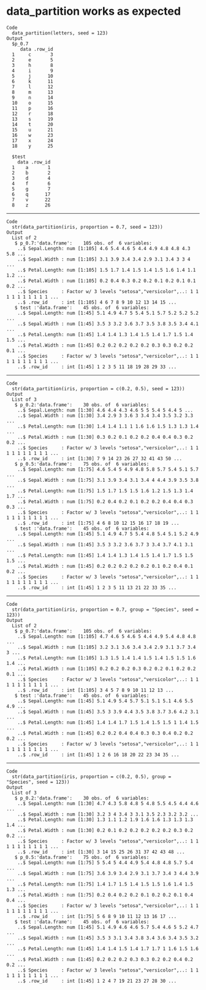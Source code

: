 # data_partition works as expected

    Code
      data_partition(letters, seed = 123)
    Output
      $p_0.7
         data .row_id
      1     c       3
      2     e       5
      3     h       8
      4     i       9
      5     j      10
      6     k      11
      7     l      12
      8     m      13
      9     n      14
      10    o      15
      11    p      16
      12    r      18
      13    s      19
      14    t      20
      15    u      21
      16    w      23
      17    x      24
      18    y      25
      
      $test
        data .row_id
      1    a       1
      2    b       2
      3    d       4
      4    f       6
      5    g       7
      6    q      17
      7    v      22
      8    z      26
      

---

    Code
      str(data_partition(iris, proportion = 0.7, seed = 123))
    Output
      List of 2
       $ p_0.7:'data.frame':	105 obs. of  6 variables:
        ..$ Sepal.Length: num [1:105] 4.6 5.4 4.6 5 4.4 4.9 4.8 4.8 4.3 5.8 ...
        ..$ Sepal.Width : num [1:105] 3.1 3.9 3.4 3.4 2.9 3.1 3.4 3 3 4 ...
        ..$ Petal.Length: num [1:105] 1.5 1.7 1.4 1.5 1.4 1.5 1.6 1.4 1.1 1.2 ...
        ..$ Petal.Width : num [1:105] 0.2 0.4 0.3 0.2 0.2 0.1 0.2 0.1 0.1 0.2 ...
        ..$ Species     : Factor w/ 3 levels "setosa","versicolor",..: 1 1 1 1 1 1 1 1 1 1 ...
        ..$ .row_id     : int [1:105] 4 6 7 8 9 10 12 13 14 15 ...
       $ test :'data.frame':	45 obs. of  6 variables:
        ..$ Sepal.Length: num [1:45] 5.1 4.9 4.7 5 5.4 5.1 5.7 5.2 5.2 5.2 ...
        ..$ Sepal.Width : num [1:45] 3.5 3 3.2 3.6 3.7 3.5 3.8 3.5 3.4 4.1 ...
        ..$ Petal.Length: num [1:45] 1.4 1.4 1.3 1.4 1.5 1.4 1.7 1.5 1.4 1.5 ...
        ..$ Petal.Width : num [1:45] 0.2 0.2 0.2 0.2 0.2 0.3 0.3 0.2 0.2 0.1 ...
        ..$ Species     : Factor w/ 3 levels "setosa","versicolor",..: 1 1 1 1 1 1 1 1 1 1 ...
        ..$ .row_id     : int [1:45] 1 2 3 5 11 18 19 28 29 33 ...

---

    Code
      str(data_partition(iris, proportion = c(0.2, 0.5), seed = 123))
    Output
      List of 3
       $ p_0.2:'data.frame':	30 obs. of  6 variables:
        ..$ Sepal.Length: num [1:30] 4.6 4.4 4.3 4.6 5 5 5.4 5 4.4 5 ...
        ..$ Sepal.Width : num [1:30] 3.4 2.9 3 3.6 3 3.4 3.4 3.5 3.2 3.3 ...
        ..$ Petal.Length: num [1:30] 1.4 1.4 1.1 1 1.6 1.6 1.5 1.3 1.3 1.4 ...
        ..$ Petal.Width : num [1:30] 0.3 0.2 0.1 0.2 0.2 0.4 0.4 0.3 0.2 0.2 ...
        ..$ Species     : Factor w/ 3 levels "setosa","versicolor",..: 1 1 1 1 1 1 1 1 1 1 ...
        ..$ .row_id     : int [1:30] 7 9 14 23 26 27 32 41 43 50 ...
       $ p_0.5:'data.frame':	75 obs. of  6 variables:
        ..$ Sepal.Length: num [1:75] 4.6 5.4 5 4.9 4.8 5.8 5.7 5.4 5.1 5.7 ...
        ..$ Sepal.Width : num [1:75] 3.1 3.9 3.4 3.1 3.4 4 4.4 3.9 3.5 3.8 ...
        ..$ Petal.Length: num [1:75] 1.5 1.7 1.5 1.5 1.6 1.2 1.5 1.3 1.4 1.7 ...
        ..$ Petal.Width : num [1:75] 0.2 0.4 0.2 0.1 0.2 0.2 0.4 0.4 0.3 0.3 ...
        ..$ Species     : Factor w/ 3 levels "setosa","versicolor",..: 1 1 1 1 1 1 1 1 1 1 ...
        ..$ .row_id     : int [1:75] 4 6 8 10 12 15 16 17 18 19 ...
       $ test :'data.frame':	45 obs. of  6 variables:
        ..$ Sepal.Length: num [1:45] 5.1 4.9 4.7 5 5.4 4.8 5.4 5.1 5.2 4.9 ...
        ..$ Sepal.Width : num [1:45] 3.5 3 3.2 3.6 3.7 3 3.4 3.7 4.1 3.1 ...
        ..$ Petal.Length: num [1:45] 1.4 1.4 1.3 1.4 1.5 1.4 1.7 1.5 1.5 1.5 ...
        ..$ Petal.Width : num [1:45] 0.2 0.2 0.2 0.2 0.2 0.1 0.2 0.4 0.1 0.2 ...
        ..$ Species     : Factor w/ 3 levels "setosa","versicolor",..: 1 1 1 1 1 1 1 1 1 1 ...
        ..$ .row_id     : int [1:45] 1 2 3 5 11 13 21 22 33 35 ...

---

    Code
      str(data_partition(iris, proportion = 0.7, group = "Species", seed = 123))
    Output
      List of 2
       $ p_0.7:'data.frame':	105 obs. of  6 variables:
        ..$ Sepal.Length: num [1:105] 4.7 4.6 5 4.6 5 4.4 4.9 5.4 4.8 4.8 ...
        ..$ Sepal.Width : num [1:105] 3.2 3.1 3.6 3.4 3.4 2.9 3.1 3.7 3.4 3 ...
        ..$ Petal.Length: num [1:105] 1.3 1.5 1.4 1.4 1.5 1.4 1.5 1.5 1.6 1.4 ...
        ..$ Petal.Width : num [1:105] 0.2 0.2 0.2 0.3 0.2 0.2 0.1 0.2 0.2 0.1 ...
        ..$ Species     : Factor w/ 3 levels "setosa","versicolor",..: 1 1 1 1 1 1 1 1 1 1 ...
        ..$ .row_id     : int [1:105] 3 4 5 7 8 9 10 11 12 13 ...
       $ test :'data.frame':	45 obs. of  6 variables:
        ..$ Sepal.Length: num [1:45] 5.1 4.9 5.4 5.7 5.1 5.1 5.1 4.6 5.5 4.9 ...
        ..$ Sepal.Width : num [1:45] 3.5 3 3.9 4.4 3.5 3.8 3.7 3.6 4.2 3.1 ...
        ..$ Petal.Length: num [1:45] 1.4 1.4 1.7 1.5 1.4 1.5 1.5 1 1.4 1.5 ...
        ..$ Petal.Width : num [1:45] 0.2 0.2 0.4 0.4 0.3 0.3 0.4 0.2 0.2 0.2 ...
        ..$ Species     : Factor w/ 3 levels "setosa","versicolor",..: 1 1 1 1 1 1 1 1 1 1 ...
        ..$ .row_id     : int [1:45] 1 2 6 16 18 20 22 23 34 35 ...

---

    Code
      str(data_partition(iris, proportion = c(0.2, 0.5), group = "Species", seed = 123))
    Output
      List of 3
       $ p_0.2:'data.frame':	30 obs. of  6 variables:
        ..$ Sepal.Length: num [1:30] 4.7 4.3 5.8 4.8 5 4.8 5.5 4.5 4.4 4.6 ...
        ..$ Sepal.Width : num [1:30] 3.2 3 4 3.4 3 3.1 3.5 2.3 3.2 3.2 ...
        ..$ Petal.Length: num [1:30] 1.3 1.1 1.2 1.9 1.6 1.6 1.3 1.3 1.3 1.4 ...
        ..$ Petal.Width : num [1:30] 0.2 0.1 0.2 0.2 0.2 0.2 0.2 0.3 0.2 0.2 ...
        ..$ Species     : Factor w/ 3 levels "setosa","versicolor",..: 1 1 1 1 1 1 1 1 1 1 ...
        ..$ .row_id     : int [1:30] 3 14 15 25 26 31 37 42 43 48 ...
       $ p_0.5:'data.frame':	75 obs. of  6 variables:
        ..$ Sepal.Length: num [1:75] 5 5.4 5 4.4 4.9 5.4 4.8 4.8 5.7 5.4 ...
        ..$ Sepal.Width : num [1:75] 3.6 3.9 3.4 2.9 3.1 3.7 3.4 3 4.4 3.9 ...
        ..$ Petal.Length: num [1:75] 1.4 1.7 1.5 1.4 1.5 1.5 1.6 1.4 1.5 1.3 ...
        ..$ Petal.Width : num [1:75] 0.2 0.4 0.2 0.2 0.1 0.2 0.2 0.1 0.4 0.4 ...
        ..$ Species     : Factor w/ 3 levels "setosa","versicolor",..: 1 1 1 1 1 1 1 1 1 1 ...
        ..$ .row_id     : int [1:75] 5 6 8 9 10 11 12 13 16 17 ...
       $ test :'data.frame':	45 obs. of  6 variables:
        ..$ Sepal.Length: num [1:45] 5.1 4.9 4.6 4.6 5.7 5.4 4.6 5 5.2 4.7 ...
        ..$ Sepal.Width : num [1:45] 3.5 3 3.1 3.4 3.8 3.4 3.6 3.4 3.5 3.2 ...
        ..$ Petal.Length: num [1:45] 1.4 1.4 1.5 1.4 1.7 1.7 1 1.6 1.5 1.6 ...
        ..$ Petal.Width : num [1:45] 0.2 0.2 0.2 0.3 0.3 0.2 0.2 0.4 0.2 0.2 ...
        ..$ Species     : Factor w/ 3 levels "setosa","versicolor",..: 1 1 1 1 1 1 1 1 1 1 ...
        ..$ .row_id     : int [1:45] 1 2 4 7 19 21 23 27 28 30 ...

